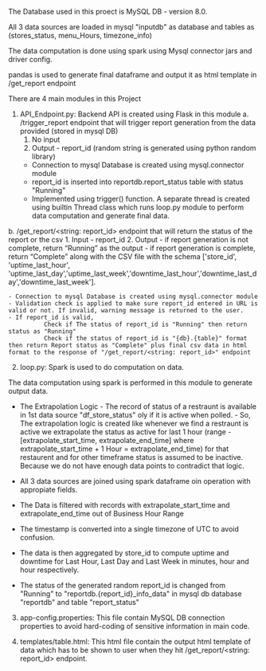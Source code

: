 The Database used in this proect is MySQL DB - version 8.0.

All 3 data sources are loaded in mysql "inputdb" as database and  tables as (stores_status, menu_Hours, timezone_info)

The data computation is done using spark using Mysql connector jars and driver config.

pandas is used to generate final dataframe and output it as html template in /get_report endpoint

There are 4 main modules in this Project

1) API_Endpoint.py:
Backend API is created using Flask in this module
a. /trigger_report endpoint that will trigger report generation from the data provided (stored in mysql DB)
    1. No input 
    2. Output - report_id (random string is generated using python random library) 
    - Connection to mysql Database is created using mysql.connector module
    - report_id is inserted into reportdb.report_status table with status "Running"
    - Implemented using trigger() function. A separate thread is created using builtin Thread class which runs loop.py module to perform data computation and generate final data.
    
b. /get_report/<string: report_id> endpoint that will return the status of the report or the csv
    1. Input - report_id
    2. Output
        - if report generation is not complete, return “Running” as the output
        - if report generation is complete, return “Complete” along with the CSV file with the schema ['store_id', 'uptime_last_hour',   'uptime_last_day','uptime_last_week','downtime_last_hour','downtime_last_day','downtime_last_week'].

    - Connection to mysql Database is created using mysql.connector module
    - Validation check is applied to make sure report_id entered in URL is valid or not. If invalid, warning message is returned to the user.
    - If report_id is valid,
              Check if The status of report_id is "Running" then return status as "Running"    
              Check if the status of report_id is "{db}.{table}" format then return Report status as "Complete" plus final csv data in html format to the response of "/get_report/<string: report_id>" endpoint 


2) loop.py:
Spark is used to do computation on data.

The data computation using spark is performed in this module to generate output data.
- The Extrapolation Logic
       - The record of status of a restraunt is available in 1st data source "df_store_status" oly if it is active when polled.
       - So, The extrapolation logic is created like whenever we find a restraunt is active we extrapolate the status as active for last 1  hour (range - [extrapolate_start_time, extrapolate_end_time] where extrapolate_start_time + 1 Hour = extrapolate_end_time) for that restaurent and for other timeframe status is assumed to be inactive. Because we do not have enough data points to contradict that logic.

- All 3 data sources are joined using spark dataframe oin operation with appropiate fields.
- The Data is filtered with records with extrapolate_start_time and extrapolate_end_time out of Business Hour Range       
- The timestamp is converted into a single timezone of UTC to avoid confusion.
- The data is then aggregated by store_id to compute uptime and downtime for Last Hour, Last Day and Last Week in minutes, hour and hour respectively.
- The status of the generated random report_id is changed from "Running" to "reportdb.{report_id}_info_data" in mysql db database "reportdb" and table "report_status"

3) app-config.properties:
This file contain MySQL DB connection properties to avoid hard-coding of sensitive information in main code.

4) templates/table.html:
This html file contain the output html template of data which has to be shown to user when they hit /get_report/<string: report_id> endpoint.







